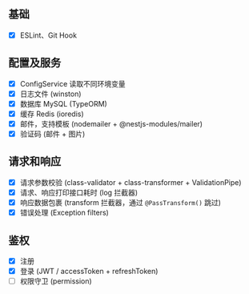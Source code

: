 ## 基础

- [x] ESLint、Git Hook

## 配置及服务

- [x] ConfigService 读取不同环境变量
- [x] 日志文件 (winston)
- [x] 数据库 MySQL (TypeORM)
- [x] 缓存 Redis (ioredis)
- [x] 邮件，支持模板 (nodemailer + @nestjs-modules/mailer)
- [x] 验证码 (邮件 + 图片)

## 请求和响应

- [x] 请求参数校验 (class-validator + class-transformer + ValidationPipe)
- [x] 请求、响应打印接口耗时 (log 拦截器)
- [x] 响应数据包裹 (transform 拦截器，通过 `@PassTransform()` 跳过)
- [x] 错误处理 (Exception filters)

## 鉴权

- [x] 注册
- [x] 登录 (JWT / accessToken + refreshToken)
- [ ] 权限守卫 (permission)

